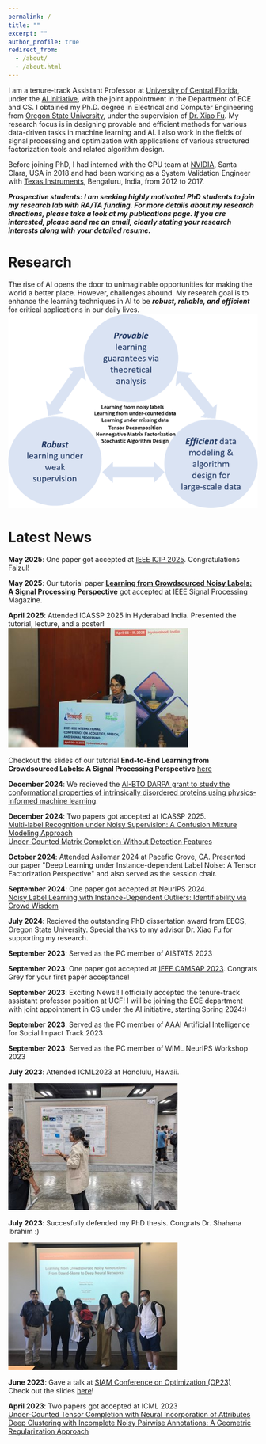 ```yaml
---
permalink: /
title: ""
excerpt: ""
author_profile: true
redirect_from: 
  - /about/
  - /about.html
---
```




I am a tenure-track Assistant Professor at [University of Central Florida](https://www.ucf.edu/), under the [AI Initiative](https://ai.ucf.edu/), with the joint appointment in the Department of ECE and CS. I obtained my Ph.D. degree in Electrical and Computer Engineering from [Oregon State University](https://eecs.oregonstate.edu/), under the supervision of [Dr. Xiao Fu](https://web.engr.oregonstate.edu/~fuxia/). My research focus is in designing provable and efficient methods for various data-driven tasks in machine learning and AI. I also work in the fields of signal processing and optimization with applications of various structured factorization tools and related algorithm design.

Before joining PhD, I had interned with the GPU team at [NVIDIA](https://www.nvidia.com/en-us/), Santa Clara, USA in 2018 and had been working as a System Validation Engineer with [Texas Instruments](https://www.ti.com/), Bengaluru, India, from 2012 to 2017.

***Prospective students: I am seeking highly motivated PhD students to join my research lab with RA/TA funding. For more details about my research directions, please take a look at my publications page. If you are interested, please send me an email, clearly stating your research interests along with your detailed resume.***

# **Research**

The rise of AI opens the door to unimaginable opportunities for making the world a better place. However, challenges abound. My research goal is to enhance the learning techniques in AI to be ***robust, reliable, and efficient*** for critical applications in our daily lives. 
![Research](/images/research3.png)





# **Latest News**
**May 2025**: One paper got accepted at [IEEE ICIP 2025](https://2025.ieeeicip.org/). Congratulations Faizul!

**May 2025**: Our tutorial paper [**Learning from Crowdsourced Noisy Labels: A Signal Processing Perspective**](https://arxiv.org/abs/2407.06902) got accepted at IEEE Signal Processing Magazine. 

**April 2025**: Attended ICASSP 2025 in Hyderabad India. Presented the tutorial, lecture, and a poster!
![](/images/icassp1.jpg)


Checkout the slides of our tutorial **End-to-End Learning from Crowdsourced Labels: A Signal Processing Perspective** [here](https://github.com/shahana-ibrahim/Learning-from-Crowdsourced-Noisy-Labels/blob/main/Crowdslides_ICASSP25.pdf)<br>

**December 2024**: We recieved the [AI-BTO DARPA grant to study the conformational properties of intrinsically disordered proteins using physics-informed machine learning](https://ai.ucf.edu/research-team-secures-darpa-grant-for-advancing-biomolecular-condensate-exploration/). 

**December 2024**: Two papers got accepted at ICASSP 2025. <br>
[Multi-label Recognition under Noisy Supervision: A Confusion Mixture Modeling Approach](https://ieeexplore.ieee.org/abstract/document/10889155)<br>
[Under-Counted Matrix Completion Without Detection Features](https://ieeexplore.ieee.org/abstract/document/10888717)<br>

**October 2024**: Attended Asilomar 2024 at Pacefic Grove, CA. Presented our paper "Deep Learning under Instance-dependent Label Noise: A Tensor Factorization Perspective" and also served as the session chair.

**September 2024**: One paper got accepted at NeurIPS 2024. <br>
[Noisy Label Learning with Instance-Dependent Outliers: Identifiability via Crowd Wisdom](https://proceedings.neurips.cc/paper_files/paper/2024/hash/b05e6a11df6eacb600074a42bb28ae52-Abstract-Conference.html)


**July 2024**: Recieved the outstanding PhD dissertation award from EECS, Oregon State University. Special thanks to my advisor Dr. Xiao Fu for supporting my research.

**September 2023**: Served as the PC member of AISTATS 2023

**September 2023**: One paper got accepted at [IEEE CAMSAP 2023](https://camsap23.ig.umons.ac.be/). Congrats Grey for your first paper acceptance!

**September 2023**: Exciting News!! I officially accepted the tenure-track assistant professor position at UCF! I will be joining the ECE department
                    with joint appointment in CS under the AI initiative, starting Spring 2024:)
                    
**September 2023**: Served as the PC member of AAAI Artificial Intelligence for Social Impact Track 2023

**September 2023**: Served as the PC member of WiML NeurIPS Workshop 2023

**July 2023**: Attended ICML2023 at Honolulu, Hawaii.

![Defense](/images/icml.jpg)

**July 2023**: Succesfully defended my PhD thesis. Congrats Dr. Shahana Ibrahim :)

![Defense](/images/defense.jpg)
                
**June 2023**: Gave a talk at [SIAM Conference on Optimization (OP23)](https://www.siam.org/conferences/cm/conference/op23)<br>
                Check out the slides [here](https://github.com/shahanaibrahimosu/shahanaibrahimosu.github.io/blob/master/files/Undercounted%20Tensor%20Completion.pptx)!<br>
                
**April 2023**: Two papers got accepted at ICML 2023                                  
                [Under-Counted Tensor Completion with Neural Incorporation of Attributes](https://openreview.net/pdf?id=5qmc0PoktR)<br>
                [Deep Clustering with Incomplete Noisy Pairwise Annotations: A Geometric Regularization Approach](https://openreview.net/pdf?id=ElgoXPdI5l)<br>

